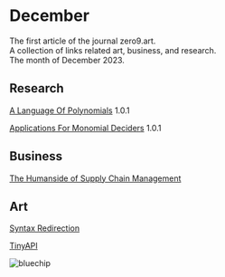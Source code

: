 
# December

The first article of the journal zero9.art.\
A collection of links related art, business, and research.\
The month of December 2023.

## Research

[A Language Of Polynomials](https://github.com/ericung/languageofpolynomials) 1.0.1

[Applications For Monomial Deciders](https://github.com/ericung/ApplicationsForMonomialDeciders) 1.0.1

## Business

[The Humanside of Supply Chain Management](https://github.com/ericung/humansideofsupplychainmanagement)

## Art

[Syntax Redirection](https://ss64.com/nt/syntax-redirection.html)

[TinyAPI](https://github.com/GazPrash/TinyAPI/blob/main/src/tinyapi.cpp)

![bluechip](https://raw.seadn.io/files/8da5e92c6a706429e993ff73142363a6.jpg)
